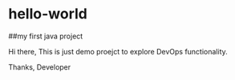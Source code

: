 # hello-world
##my first java project


Hi there,
This is just demo proejct to explore DevOps functionality.

Thanks,
Developer 
